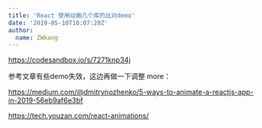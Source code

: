 ```yaml
---
title: 'React 使用动画几个库的比对demo'
date: '2019-05-10T10:07:20Z'
author:
  name: ZWkang
---
```

https://codesandbox.io/s/7271knp34j

参考文章有些demo失效，这边再做一下调整
more：

https://medium.com/@dmitrynozhenko/5-ways-to-animate-a-reactjs-app-in-2019-56eb9af6e3bf

https://tech.youzan.com/react-animations/